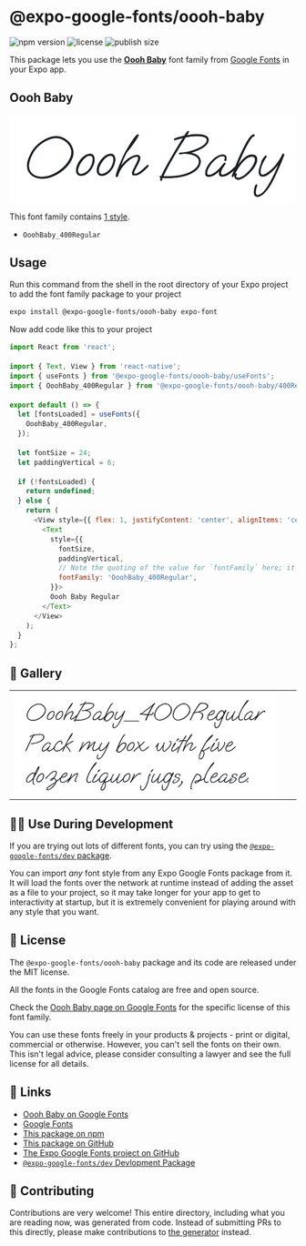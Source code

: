 # @expo-google-fonts/oooh-baby

![npm version](https://flat.badgen.net/npm/v/@expo-google-fonts/oooh-baby)
![license](https://flat.badgen.net/github/license/expo/google-fonts)
![publish size](https://flat.badgen.net/packagephobia/install/@expo-google-fonts/oooh-baby)

This package lets you use the [**Oooh Baby**](https://fonts.google.com/specimen/Oooh+Baby) font family from [Google Fonts](https://fonts.google.com/) in your Expo app.

## Oooh Baby

![Oooh Baby](./font-family.png)

This font family contains [1 style](#-gallery).

- `OoohBaby_400Regular`

## Usage

Run this command from the shell in the root directory of your Expo project to add the font family package to your project
```sh
expo install @expo-google-fonts/oooh-baby expo-font
```

Now add code like this to your project
```js
import React from 'react';

import { Text, View } from 'react-native';
import { useFonts } from '@expo-google-fonts/oooh-baby/useFonts';
import { OoohBaby_400Regular } from '@expo-google-fonts/oooh-baby/400Regular';

export default () => {
  let [fontsLoaded] = useFonts({
    OoohBaby_400Regular,
  });

  let fontSize = 24;
  let paddingVertical = 6;

  if (!fontsLoaded) {
    return undefined;
  } else {
    return (
      <View style={{ flex: 1, justifyContent: 'center', alignItems: 'center' }}>
        <Text
          style={{
            fontSize,
            paddingVertical,
            // Note the quoting of the value for `fontFamily` here; it expects a string!
            fontFamily: 'OoohBaby_400Regular',
          }}>
          Oooh Baby Regular
        </Text>
      </View>
    );
  }
};

```

## 🔡 Gallery


||||
|-|-|-|
|![OoohBaby_400Regular](.//400Regular/OoohBaby_400Regular.ttf.png)||||


## 👩‍💻 Use During Development

If you are trying out lots of different fonts, you can try using the [`@expo-google-fonts/dev` package](https://github.com/expo/google-fonts/tree/master/font-packages/dev#readme).

You can import *any* font style from any Expo Google Fonts package from it. It will load the fonts
over the network at runtime instead of adding the asset as a file to your project, so it may take longer
for your app to get to interactivity at startup, but it is extremely convenient
for playing around with any style that you want.

## 📖 License

The `@expo-google-fonts/oooh-baby` package and its code are released under the MIT license.

All the fonts in the Google Fonts catalog are free and open source.

Check the [Oooh Baby page on Google Fonts](https://fonts.google.com/specimen/Oooh+Baby) for the specific license of this font family.

You can use these fonts freely in your products & projects - print or digital, commercial or otherwise. However, you can't sell the fonts on their own. This isn't legal advice, please consider consulting a lawyer and see the full license for all details.

## 🔗 Links

- [Oooh Baby on Google Fonts](https://fonts.google.com/specimen/Oooh+Baby)
- [Google Fonts](https://fonts.google.com/)
- [This package on npm](https://www.npmjs.com/package/@expo-google-fonts/oooh-baby)
- [This package on GitHub](https://github.com/expo/google-fonts/tree/master/font-packages/oooh-baby)
- [The Expo Google Fonts project on GitHub](https://github.com/expo/google-fonts)
- [`@expo-google-fonts/dev` Devlopment Package](https://github.com/expo/google-fonts/tree/master/font-packages/dev)

## 🤝 Contributing

Contributions are very welcome! This entire directory, including what you are reading now, was generated from code. Instead of submitting PRs to this directly, please make contributions to [the generator](https://github.com/expo/google-fonts/tree/master/packages/generator) instead.
